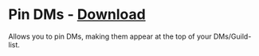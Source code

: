 # Pin DMs - [Download](https://betterdiscord.net/ghdl?url=https://raw.githubusercontent.com/mwittrien/BetterDiscordAddons/master/Plugins/PinDMs/PinDMs.plugin.js)

Allows you to pin DMs, making them appear at the top of your DMs/Guild-list.
